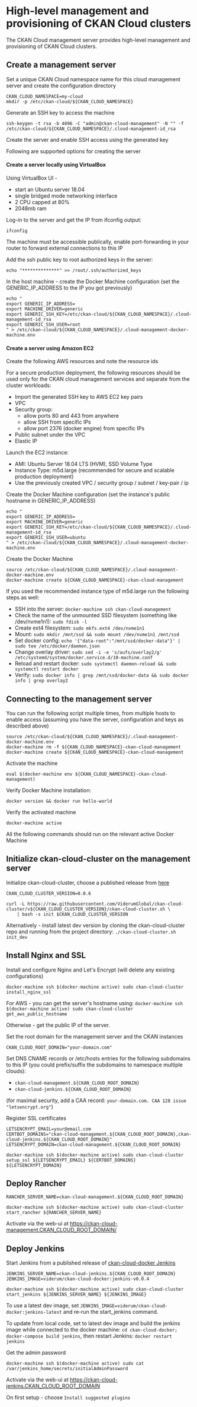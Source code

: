 # High-level management and provisioning of CKAN Cloud clusters

The CKAN Cloud management server provides high-level management and provisioning of CKAN Cloud clusters.

## Create a management server

Set a unique CKAN Cloud namespace name for this cloud management server and create the configuration directory

```
CKAN_CLOUD_NAMESPACE=my-cloud
mkdir -p /etc/ckan-cloud/${CKAN_CLOUD_NAMESPACE}
```

Generate an SSH key to access the machine

```
ssh-keygen -t rsa -b 4096 -C "admin@ckan-cloud-management" -N "" -f /etc/ckan-cloud/${CKAN_CLOUD_NAMESPACE}/.cloud-management-id_rsa
```

Create the server and enable SSH access using the generated key

Following are supported options for creating the server

#### Create a server locally using VirtualBox

Using VirtualBox UI -
* start an Ubuntu server 18.04
* single bridged mode networking interface
* 2 CPU capped at 80%
* 2048mb ram

Log-in to the server and get the IP from ifconfig output:

```
ifconfig
```

The machine must be accessible publically, enable port-forwarding in your router to forward external connections to this IP

Add the ssh public key to root authorized keys in the server:

```
echo "**************" >> /root/.ssh/authorized_keys
```

In the host machine - create the Docker Machine configuration (set the GENERIC_IP_ADDRESS to the IP you got previously)

```
echo "
export GENERIC_IP_ADDRESS=
export MACHINE_DRIVER=generic
export GENERIC_SSH_KEY=/etc/ckan-cloud/${CKAN_CLOUD_NAMESPACE}/.cloud-management-id_rsa
export GENERIC_SSH_USER=root
" > /etc/ckan-cloud/${CKAN_CLOUD_NAMESPACE}/.cloud-management-docker-machine.env
```

#### Create a server using Amazon EC2

Create the following AWS resources and note the resource ids

For a secure production deployment, the following resources should be used only for the CKAN cloud management services and separate from the cluster workloads:

* Import the generated SSH key to AWS EC2 key pairs
* VPC
* Security group:
   * allow ports 80 and 443 from anywhere
   * allow SSH from specific IPs
   * allow port 2376 (docker engine) from specific IPs
* Public subnet under the VPC
* Elastic IP

Launch the EC2 instance:

* AMI: Ubuntu Server 18.04 LTS (HVM), SSD Volume Type
* Instance Type: m5d.large (recommended for secure and scalable production deployment)
* Use the previously created VPC / security group / subnet / key-pair / ip

Create the Docker Machine configuration (set the instance's public hostname in GENERIC_IP_ADDRESS)

```
echo "
export GENERIC_IP_ADDRESS=
export MACHINE_DRIVER=generic
export GENERIC_SSH_KEY=/etc/ckan-cloud/${CKAN_CLOUD_NAMESPACE}/.cloud-management-id_rsa
export GENERIC_SSH_USER=ubuntu
" > /etc/ckan-cloud/${CKAN_CLOUD_NAMESPACE}/.cloud-management-docker-machine.env
```

Create the Docker Machine

```
source /etc/ckan-cloud/${CKAN_CLOUD_NAMESPACE}/.cloud-management-docker-machine.env
docker-machine create ${CKAN_CLOUD_NAMESPACE}-ckan-cloud-management
```

If you used the recommended instance type of m5d.large run the following steps as well:

* SSH into the server: `docker-machine ssh ckan-cloud-management`
* Check the name of the unmounted SSD filesystem (something like /dev/nvme1n1): `sudo fdisk -l`
* Create ext4 filesystem: `sudo mkfs.ext4 /dev/nvme1n1`
* Mount: `sudo mkdir /mnt/ssd && sudo mount /dev/nvme1n1 /mnt/ssd`
* Set docker config: `echo '{"data-root":"/mnt/ssd/docker-data"}' | sudo tee /etc/docker/daemon.json`
* Change overlay driver: `sudo sed -i -e 's/aufs/overlay2/g' /etc/systemd/system/docker.service.d/10-machine.conf`
* Reload and restart docker: `sudo systemctl daemon-reload && sudo systemctl restart docker`
* Verify: `sudo docker info | grep /mnt/ssd/docker-data && sudo docker info | grep overlay2`

## Connecting to the management server

You can run the following script multiple times, from multiple hosts to enable access
(assuming you have the server, configuration and keys as described above)

```
source /etc/ckan-cloud/${CKAN_CLOUD_NAMESPACE}/.cloud-management-docker-machine.env
docker-machine rm -f ${CKAN_CLOUD_NAMESPACE}-ckan-cloud-management
docker-machine create ${CKAN_CLOUD_NAMESPACE}-ckan-cloud-management
```

Activate the machine

```
eval $(docker-machine env ${CKAN_CLOUD_NAMESPACE}-ckan-cloud-management)
```


Verify Docker Machine installation:

```
docker version && docker run hello-world
```

Verify the activated machine

```
docker-machine active
```

All the following commands should run on the relevant active Docker Machine

## Initialize ckan-cloud-cluster on the management server

Initialize ckan-cloud-cluster, choose a published release from [here](https://github.com/ViderumGlobal/ckan-cloud-cluster/releases)

```
CKAN_CLOUD_CLUSTER_VERSION=0.0.6

curl -L https://raw.githubusercontent.com/ViderumGlobal/ckan-cloud-cluster/v${CKAN_CLOUD_CLUSTER_VERSION}/ckan-cloud-cluster.sh \
    | bash -s init $CKAN_CLOUD_CLUSTER_VERSION
```

Alternatively - install latest dev version by cloning the ckan-cloud-cluster repo
and running from the project directory: `./ckan-cloud-cluster.sh init_dev`

## Install Nginx and SSL

Install and configure Nginx and Let's Encrypt (will delete any existing configurations)

```
docker-machine ssh $(docker-machine active) sudo ckan-cloud-cluster install_nginx_ssl
```

For AWS - you can get the server's hostname using: `docker-machine ssh $(docker-machine active) sudo ckan-cloud-cluster get_aws_public_hostname`

Otherwise - get the public IP of the server.

Set the root domain for the management server and the CKAN instances

```
CKAN_CLOUD_ROOT_DOMAIN="your-domain.com"
```

Set DNS CNAME records or /etc/hosts entries for the following subdomains to this IP (you could prefix/suffix the subdomains to namespace multiple clouds):

* `ckan-cloud-management.${CKAN_CLOUD_ROOT_DOMAIN}`
* `ckan-cloud-jenkins.${CKAN_CLOUD_ROOT_DOMAIN}`

(for maximal security, add a CAA record: `your-domain.com. CAA 128 issue "letsencrypt.org"`)

Register SSL certificates

```
LETSENCRYPT_EMAIL=your@email.com
CERTBOT_DOMAINS="ckan-cloud-management.${CKAN_CLOUD_ROOT_DOMAIN},ckan-cloud-jenkins.${CKAN_CLOUD_ROOT_DOMAIN}"
LETSENCRYPT_DOMAIN=ckan-cloud-management.${CKAN_CLOUD_ROOT_DOMAIN}

docker-machine ssh $(docker-machine active) sudo ckan-cloud-cluster setup_ssl ${LETSENCRYPT_EMAIL} ${CERTBOT_DOMAINS} ${LETSENCRYPT_DOMAIN}
```

## Deploy Rancher

```
RANCHER_SERVER_NAME=ckan-cloud-management.${CKAN_CLOUD_ROOT_DOMAIN}

docker-machine ssh $(docker-machine active) sudo ckan-cloud-cluster start_rancher ${RANCHER_SERVER_NAME}
```

Activate via the web-ui at https://ckan-cloud-management.CKAN_CLOUD_ROOT_DOMAIN/

## Deploy Jenkins

Start Jenkins from a published release of [ckan-cloud-docker Jenkins](https://github.com/ViderumGlobal/ckan-cloud-docker/releases)

```
JENKINS_SERVER_NAME=ckan-cloud-jenkins.${CKAN_CLOUD_ROOT_DOMAIN}
JENKINS_IMAGE=viderum/ckan-cloud-docker:jenkins-v0.0.4

docker-machine ssh $(docker-machine active) sudo ckan-cloud-cluster start_jenkins ${JENKINS_SERVER_NAME} ${JENKINS_IMAGE}
```

To use a latest dev image, set `JENKINS_IMAGE=viderum/ckan-cloud-docker:jenkins-latest` and re-run the start_jenkins command.

To update from local code, set to latest dev image and build the jenkins image while connected to the docker machine: `cd ckan-cloud-docker; docker-compose build jenkins`,
then restart Jenkins: `docker restart jenkins`

Get the admin password

```
docker-machine ssh $(docker-machine active) sudo cat /var/jenkins_home/secrets/initialAdminPassword
```

Activate via the web-ui at https://ckan-cloud-jenkins.CKAN_CLOUD_ROOT_DOMAIN

On first setup - choose `Install suggested plugins`
